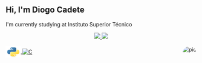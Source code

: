 ## Hi, I'm Diogo Cadete 

I'm currently studying at Instituto Superior Técnico

<div align="center">
  <a href="https://github.com/rafaballerini](https://github.com/diogojcadete">
  <img height="180em" src="https://github-readme-stats.vercel.app/api?username=diogojcadete&show_icons=true&theme=github_dark&include_all_commits=true&count_private=true"/>
  <img height="180em" src="https://github-readme-stats.vercel.app/api/top-langs/?username=diogojcadete&layout=compact&langs_count=7&theme=github_dark"/>
</div>
  <div style="display: inline_block"><br>
  <img align="center" alt="Python" height="30" width="40" src="https://raw.githubusercontent.com/devicons/devicon/master/icons/python/python-original.svg">
  <img align="center" alt="C" height="30" width="40" src="https://cdn.jsdelivr.net/gh/devicons/devicon/icons/c/c-original.svg">
  <img align="right" alt="pic" height="150" style="border-radius:50px;" 
  <img align="right" alt="pic" height="150" style="border-radius:50px;" src="https://cdn-icons-png.flaticon.com/512/2165/2165706.png">
</div>
  

